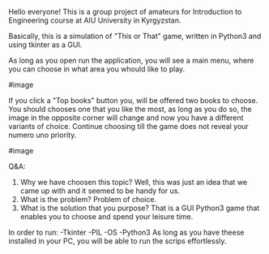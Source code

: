 Hello everyone!
This is a group project of amateurs for Introduction to Engineering course at AIU University in Kyrgyzstan.

Basically, this is a simulation of "This or That" game, written in Python3 and using tkinter as a GUI. 

As long as you open run the application, you will see a main menu, where you can choose in what area you whould like to play.

#image

If you click a "Top books" button you, will be offered two books to choose. 
You should chooses one that you like the most, as long as you do so, the image in the opposite corner will change and now you have a different variants of choice. 
Continue choosing till the game does not reveal your numero uno priority.

#image

Q&A:
1. Why we have choosen this topic? 
 Well, this was just an idea that we came up with and it seemed to be handy for us. 
2. What is the problem?
 Problem of choice.
3. What is the solution that you purpose?
 That is a GUI Python3 game that enables you to choose and spend your leisure time.

In order to run:
-Tkinter 
-PIL
-OS
-Python3
As long as you have theese installed in your PC, you will be able to run the scrips effortlessly.
